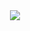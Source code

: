 <div align=center>
	<img src="https://capsule-render.vercel.app/api?type=waving&color=5e7568&height=250&section=header&text=Gun's%20Github!&fontSize=80&fontColor=B9C497" />
</div>







